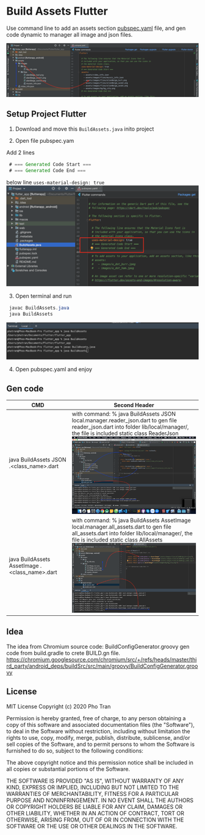 Build Assets Flutter
=====
Use command line to add an assets section [pubspec.yaml](https://flutter.dev/docs/development/ui/assets-and-images) file, and gen code dynamic to manager all image and json files.

<img src="/imgs/3.png" />

Setup Project Flutter 
-------

1. Download and move this `BuildAssets.java` inito project

2. Open file pubspec.yam  

Add 2 lines 

```java
 # === Generated Code Start ===
 # === Generated Code End ===
```

below line `uses-material-design: true`
<img src="/imgs/1.png" />

3. Open terminal and run

```java
 javac BuildAssets.java
 java BuildAssets
```

<img src="/imgs/2.png" />

4. Open pubspec.yaml and enjoy

Gen code
-------

| CMD  | Second Header |
| ------------- | ------------- |
| java BuildAssets JSON <package>.<class_name>.dart  | with command: % java BuildAssets JSON local.manager.reader_json.dart to gen file reader_json.dart into folder lib/local/manager/, the file is included static class ReaderJson</br> <img src="/imgs/5.png" /> |
| java BuildAssets AssetImage <package>.<class_name>.dart  | with command: % java BuildAssets AssetImage local.manager.all_assets.dart to gen file all_assets.dart into folder lib/local/manager/, the file is included static class AllAssets</br> <img src="/imgs/4.png" />  |

Idea
-------
The idea from Chromium source code: 
BuildConfigGenerator.groovy gen code from build.gradle to crete BUILD.gn file.
https://chromium.googlesource.com/chromium/src/+/refs/heads/master/third_party/android_deps/buildSrc/src/main/groovy/BuildConfigGenerator.groovy


License
-------
MIT License
Copyright (c) 2020 Pho Tran

Permission is hereby granted, free of charge, to any person obtaining a copy
of this software and associated documentation files (the "Software"), to deal
in the Software without restriction, including without limitation the rights
to use, copy, modify, merge, publish, distribute, sublicense, and/or sell
copies of the Software, and to permit persons to whom the Software is
furnished to do so, subject to the following conditions:

The above copyright notice and this permission notice shall be included in all
copies or substantial portions of the Software.

THE SOFTWARE IS PROVIDED "AS IS", WITHOUT WARRANTY OF ANY KIND, EXPRESS OR
IMPLIED, INCLUDING BUT NOT LIMITED TO THE WARRANTIES OF MERCHANTABILITY,
FITNESS FOR A PARTICULAR PURPOSE AND NONINFRINGEMENT. IN NO EVENT SHALL THE
AUTHORS OR COPYRIGHT HOLDERS BE LIABLE FOR ANY CLAIM, DAMAGES OR OTHER
LIABILITY, WHETHER IN AN ACTION OF CONTRACT, TORT OR OTHERWISE, ARISING FROM,
OUT OF OR IN CONNECTION WITH THE SOFTWARE OR THE USE OR OTHER DEALINGS IN THE
SOFTWARE.
